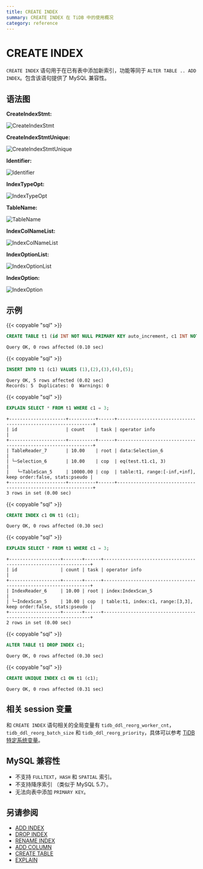 ```yaml
---
title: CREATE INDEX
summary: CREATE INDEX 在 TiDB 中的使用概况
category: reference
---
```


# CREATE INDEX

`CREATE INDEX` 语句用于在已有表中添加新索引，功能等同于 `ALTER TABLE .. ADD INDEX`。包含该语句提供了 MySQL 兼容性。

## 语法图

**CreateIndexStmt:**

![CreateIndexStmt](/media/sqlgram/CreateIndexStmt.png)

**CreateIndexStmtUnique:**

![CreateIndexStmtUnique](/media/sqlgram/CreateIndexStmtUnique.png)

**Identifier:**

![Identifier](/media/sqlgram/Identifier.png)

**IndexTypeOpt:**

![IndexTypeOpt](/media/sqlgram/IndexTypeOpt.png)

**TableName:**

![TableName](/media/sqlgram/TableName.png)

**IndexColNameList:**

![IndexColNameList](/media/sqlgram/IndexColNameList.png)

**IndexOptionList:**

![IndexOptionList](/media/sqlgram/IndexOptionList.png)

**IndexOption:**

![IndexOption](/media/sqlgram/IndexOption.png)

## 示例

{{< copyable "sql" >}}

```sql
CREATE TABLE t1 (id INT NOT NULL PRIMARY KEY auto_increment, c1 INT NOT NULL);
```

    Query OK, 0 rows affected (0.10 sec)
    

{{< copyable "sql" >}}

```sql
INSERT INTO t1 (c1) VALUES (1),(2),(3),(4),(5);
```

    Query OK, 5 rows affected (0.02 sec)
    Records: 5  Duplicates: 0  Warnings: 0
    

{{< copyable "sql" >}}

```sql
EXPLAIN SELECT * FROM t1 WHERE c1 = 3;
```

    +---------------------+----------+------+-------------------------------------------------------------+
    | id                  | count    | task | operator info                                               |
    +---------------------+----------+------+-------------------------------------------------------------+
    | TableReader_7       | 10.00    | root | data:Selection_6                                            |
    | └─Selection_6       | 10.00    | cop  | eq(test.t1.c1, 3)                                           |
    |   └─TableScan_5     | 10000.00 | cop  | table:t1, range:[-inf,+inf], keep order:false, stats:pseudo |
    +---------------------+----------+------+-------------------------------------------------------------+
    3 rows in set (0.00 sec)
    

{{< copyable "sql" >}}

```sql
CREATE INDEX c1 ON t1 (c1);
```

    Query OK, 0 rows affected (0.30 sec)
    

{{< copyable "sql" >}}

```sql
EXPLAIN SELECT * FROM t1 WHERE c1 = 3;
```

    +-------------------+-------+------+-----------------------------------------------------------------+
    | id                | count | task | operator info                                                   |
    +-------------------+-------+------+-----------------------------------------------------------------+
    | IndexReader_6     | 10.00 | root | index:IndexScan_5                                               |
    | └─IndexScan_5     | 10.00 | cop  | table:t1, index:c1, range:[3,3], keep order:false, stats:pseudo |
    +-------------------+-------+------+-----------------------------------------------------------------+
    2 rows in set (0.00 sec)
    

{{< copyable "sql" >}}

```sql
ALTER TABLE t1 DROP INDEX c1;
```

    Query OK, 0 rows affected (0.30 sec)
    

{{< copyable "sql" >}}

```sql
CREATE UNIQUE INDEX c1 ON t1 (c1);
```

    Query OK, 0 rows affected (0.31 sec)
    

## 相关 session 变量

和 `CREATE INDEX` 语句相关的全局变量有 `tidb_ddl_reorg_worker_cnt`，`tidb_ddl_reorg_batch_size` 和 `tidb_ddl_reorg_priority`，具体可以参考 [TiDB 特定系统变量](/v3.0/reference/configuration/tidb-server/tidb-specific-variables.md#tidb_ddl_reorg_worker_cnt)。

## MySQL 兼容性

* 不支持 `FULLTEXT`，`HASH` 和 `SPATIAL` 索引。
* 不支持降序索引 （类似于 MySQL 5.7）。
* 无法向表中添加 `PRIMARY KEY`。

## 另请参阅

* [ADD INDEX](/v3.0/reference/sql/statements/add-index.md)
* [DROP INDEX](/v3.0/reference/sql/statements/drop-index.md)
* [RENAME INDEX](/v3.0/reference/sql/statements/rename-index.md)
* [ADD COLUMN](/v3.0/reference/sql/statements/add-column.md)
* [CREATE TABLE](/v3.0/reference/sql/statements/create-table.md)
* [EXPLAIN](/v3.0/reference/sql/statements/explain.md)